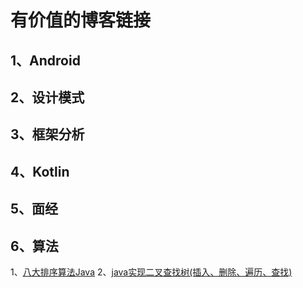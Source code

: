 # 有价值的博客链接
## 1、Android
## 2、设计模式
## 3、框架分析
## 4、Kotlin
## 5、面经
## 6、算法
1、[八大排序算法Java][6.1]
2、[java实现二叉查找树(插入、删除、遍历、查找)
][6.2]
 
[6.1]:https://blog.csdn.net/happy_wu/article/details/51841244
[6.2]:https://blog.csdn.net/chen_zhang_yu/article/details/52412510


